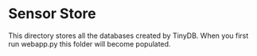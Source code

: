 # Sensor Store
This directory stores all the databases created by TinyDB. When you first run  webapp.py this folder will become populated.